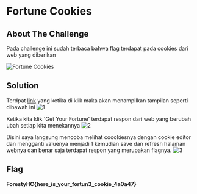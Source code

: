 # Fortune Cookies
## About The Challenge

Pada challenge ini sudah terbaca bahwa flag terdapat pada cookies dari web yang diberikan

![Fortune Cookies](https://github.com/RifqiYafik/CTF_WriteUp/assets/136687984/db546296-3ba3-48a5-8d19-ef0090b6b56a)

## Solution
Terdpat [link](http://103.167.136.89:10088/) yang ketika di klik maka akan menampilkan tampilan seperti dibawah ini
![1](https://github.com/RifqiYafik/CTF_WriteUp/assets/136687984/0004867f-aaf0-4a82-a1e9-4b8f923125eb)

Ketika kita klik 'Get Your Fortune' terdapat respon dari web yang berubah ubah setiap kita menekannya
![2](https://github.com/RifqiYafik/CTF_WriteUp/assets/136687984/cc52b2df-73a3-472d-a158-ec8537c069aa)

Disini saya langsung mencoba melihat coookiesnya dengan cookie editor dan mengganti valuenya menjadi 1 kemudian save dan refresh halaman webnya dan benar saja terdapat respon yang merupakan flagnya.
![3](https://github.com/RifqiYafik/CTF_WriteUp/assets/136687984/cb5b41ea-9473-4e69-b078-3657fd110931)

## Flag
**ForestyHC{here_is_your_fortun3_cookie_4a0a47}**

